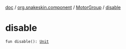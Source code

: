 [doc](../../index.md) / [org.snakeskin.component](../index.md) / [MotorGroup](index.md) / [disable](./disable.md)

# disable

`fun disable(): `[`Unit`](https://kotlinlang.org/api/latest/jvm/stdlib/kotlin/-unit/index.html)